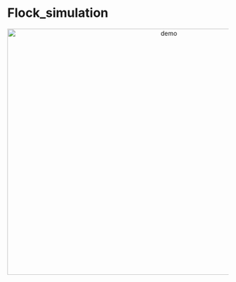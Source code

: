 # Flock_simulation

<div align="center">
<img src="https://github.com/ValentinLe/Flock_simulation/blob/master/screenshots/demo.gif" alt="demo" width="720" height="560">
</div>
